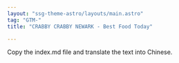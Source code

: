 ```yaml
---
layout: "ssg-theme-astro/layouts/main.astro"
tag: "GTM-"
title: "CRABBY CRABBY NEWARK - Best Food Today"

---
```

Copy the index.md file and translate the text into Chinese.